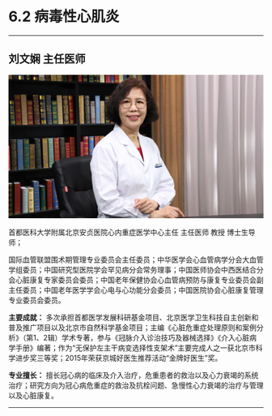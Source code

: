 # 6.2 病毒性心肌炎

---

## 刘文娴 主任医师

![1679372066273](image/c06_002/1679372066273.png)

首都医科大学附属北京安贞医院心内重症医学中心主任 主任医师 教授 博士生导师；

国际血管联盟围术期管理专业委员会主任委员；中华医学会心血管病学分会大血管学组委员；中国研究型医院学会罕见病分会常务理事；中国医师协会中西医结合分会心脏康复专家委员会委员；中国老年保健协会心血管病预防与康复专业委员会副主任委员；中国老年医学学会心电与心功能分会委员；中国医院协会心脏康复管理专业委员会委员。

**主要成就：** 多次承担首都医学发展科研基金项目、北京医学卫生科技自主创新和普及推广项目以及北京市自然科学基金项目；主编《心脏危重症处理原则和案例分析》（第1、2辑）学术专著，参与《冠脉介入诊治技巧及器械选择》《介入心脏病学手册》编著；作为“无保护左主干病变选择性支架术”主要完成人之一获北京市科学进步奖三等奖；2015年荣获京城好医生推荐活动“金牌好医生”奖。

**专业擅长：** 擅长冠心病的临床及介入治疗，危重患者的救治以及心力衰竭的系统治疗；研究方向为冠心病危重症的救治及抗栓问题、急慢性心力衰竭的治疗与管理以及心脏康复。

---
